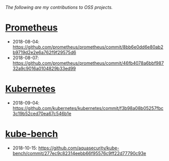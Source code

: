 _The following are my contributions to OSS projects._

# [Prometheus](https://github.com/prometheus/prometheus/)
- 2018-08-04: https://github.com/prometheus/prometheus/commit/8bb6e0dd6e80ab2b9719d2e2e6a762f9f29575d6
- 2018-08-07: https://github.com/prometheus/prometheus/commit/46fb4078a6bbf98732a9c9016a0104829b33ed99

# [Kubernetes](https://github.com/kubernetes/kubernetes/)
- 2018-09-04: https://github.com/kubernetes/kubernetes/commit/f3b98a08b05257fbc3c19b52ced70ea67c546b1e

# [kube-bench](https://github.com/aquasecurity/kube-bench)
- 2018-10-15: https://github.com/aquasecurity/kube-bench/commit/277ec9c82314eebb66f95576c9ff22d77790c93e
